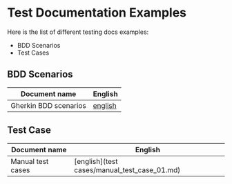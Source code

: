 
# Test Documentation Examples  
Here is the list of different testing docs examples:  
- BDD Scenarios  
- Test Cases  

## BDD Scenarios
| Document name         |English|
|-----------------------|---|
| Gherkin BDD scenarios | [english](BDD_test/bdd_scenario_01.md) |

## Test Case
| Document name   | English |
|-----------------|---------|
| Manual test cases | [english](test cases/manual_test_case_01.md) |

